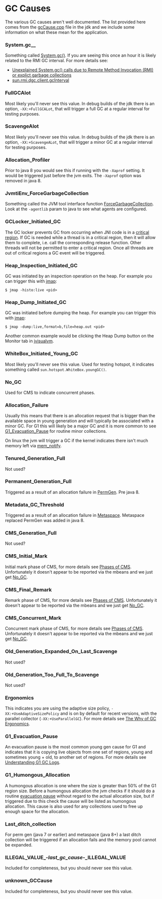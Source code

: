 # GC Causes

The various GC causes aren't well documented. The list provided here comes from the
[gcCause.cpp](http://hg.openjdk.java.net/jdk8u/hs-dev/hotspot/file/tip/src/share/vm/gc_interface/gcCause.cpp)
file in the jdk and we include some information on what these mean for the application.

### System.gc__

Something called [System.gc()](http://docs.oracle.com/javase/7/docs/api/java/lang/System.html#gc()).
If you are seeing this once an hour it is likely related to the RMI GC interval. For more
details see:

* [Unexplained System.gc() calls due to Remote Method Invocation (RMI) or explict garbage collections](http://www-01.ibm.com/support/docview.wss?uid=swg21173431)
* [sun.rmi.dgc.client.gcInterval](http://docs.oracle.com/javase/6/docs/technotes/guides/rmi/sunrmiproperties.html)

### FullGCAlot

Most likely you'll never see this value. In debug builds of the jdk there is an option,
`-XX:+FullGCALot`, that will trigger a full GC at a regular interval for testing purposes.

### ScavengeAlot

Most likely you'll never see this value. In debug builds of the jdk there is an option,
`-XX:+ScavengeALot`, that will trigger a minor GC at a regular interval for testing purposes.

### Allocation_Profiler

Prior to java 8 you would see this if running with the `-Xaprof` setting. It would be triggered
just before the jvm exits. The `-Xaprof` option was removed in java 8.

### JvmtiEnv_ForceGarbageCollection

Something called the JVM tool interface function
[ForceGarbageCollection](http://docs.oracle.com/javase/jp/8/platform/jvmti/jvmti.html#ForceGarbageCollection).
Look at the `-agentlib` param to java to see what agents are configured.

### GCLocker_Initiated_GC

The GC locker prevents GC from occurring when JNI code is in a
[critical region](http://docs.oracle.com/javase/8/docs/technotes/guides/jni/spec/functions.html#GetPrimitiveArrayCritical_ReleasePrimitiveArrayCritical).
If GC is needed while a thread is in a critical region, then it will allow them to complete,
i.e. call the corresponding release function. Other threads will not be permitted to enter a
critical region. Once all threads are out of critical regions a GC event will be triggered. 

### Heap_Inspection_Initiated_GC

GC was initiated by an inspection operation on the heap. For example you can trigger this
with [jmap](http://docs.oracle.com/javase/7/docs/technotes/tools/share/jmap.html):

`$ jmap -histo:live <pid>`

### Heap_Dump_Initiated_GC

GC was initiated before dumping the heap. For example you can trigger this with
[jmap](http://docs.oracle.com/javase/7/docs/technotes/tools/share/jmap.html):

`$ jmap -dump:live,format=b,file=heap.out <pid>`

Another common example would be clicking the Heap Dump button on the Monitor tab in
[jvisualvm](http://docs.oracle.com/javase/7/docs/technotes/tools/share/jvisualvm.html).

### WhiteBox_Initiated_Young_GC

Most likely you'll never see this value. Used for testing hotspot, it indicates something
called `sun.hotspot.WhiteBox.youngGC()`. 

### No_GC

Used for CMS to indicate concurrent phases.

### Allocation_Failure

Usually this means that there is an allocation request that is bigger than the available space
in young generation and will typically be associated with a minor GC. For G1 this will likely
be a major GC and it is more common to see [G1_Evacuation_Pause](#g1_evacuation_pause) for
routine minor collections.

On linux the jvm will trigger a GC if the kernel indicates there isn't much memory left via
[mem_notify](http://lwn.net/Articles/267013/).

### Tenured_Generation_Full

Not used?

### Permanent_Generation_Full

Triggered as a result of an allocation failure in
[PermGen](https://blogs.oracle.com/poonam/entry/about_g1_garbage_collector_permanent). Pre java 8.

### Metadata_GC_Threshold

Triggered as a result of an allocation failure in
[Metaspace](https://blogs.oracle.com/poonam/entry/about_g1_garbage_collector_permanent).
Metaspace replaced PermGen was added in java 8.

### CMS_Generation_Full

Not used?

### CMS_Initial_Mark

Initial mark phase of CMS, for more details see
[Phases of CMS](https://blogs.oracle.com/jonthecollector/entry/hey_joe_phases_of_cms).
Unfortunately it doesn't appear to be reported via the mbeans and we just get [No_GC](#no_gc).

### CMS_Final_Remark

Remark phase of CMS, for more details see
[Phases of CMS](https://blogs.oracle.com/jonthecollector/entry/hey_joe_phases_of_cms).
Unfortunately it doesn't appear to be reported via the mbeans and we just get [No_GC](#no_gc).

### CMS_Concurrent_Mark

Concurrent mark phase of CMS, for more details see
[Phases of CMS](https://blogs.oracle.com/jonthecollector/entry/hey_joe_phases_of_cms).
Unfortunately it doesn't appear to be reported via the mbeans and we just get [No_GC](#no_gc).

### Old_Generation_Expanded_On_Last_Scavenge

Not used?

### Old_Generation_Too_Full_To_Scavenge

Not used?

### Ergonomics

This indicates you are using the adaptive size policy, `-XX:+UseAdaptiveSizePolicy` and is
on by default for recent versions, with the parallel collector (`-XX:+UseParallelGC`). For
more details see [The Why of GC Ergonomics](https://blogs.oracle.com/jonthecollector/entry/the_unspoken_the_why_of).

### G1_Evacuation_Pause

An evacuation pause is the most common young gen cause for G1 and indicates that it is copying
live objects from one set of regions, young and sometimes young + old, to another set of
regions. For more details see [Understanding G1 GC Logs](https://blogs.oracle.com/poonam/entry/understanding_g1_gc_logs).

### G1_Humongous_Allocation

A humongous allocation is one where the size is greater than 50% of the G1 region size. Before
a humongous allocation the jvm checks if it should do a routine
[evacuation pause](#g1_evacuation_pause) without regard to the actual allocation size, but if
triggered due to this check the cause will be listed as humongous allocation. This cause is
also used for any collections used to free up enough space for the allocation. 

### Last_ditch_collection

For perm gen (java 7 or earlier) and metaspace (java 8+) a last ditch collection will be
triggered if an allocation fails and the memory pool cannot be expanded.

### ILLEGAL_VALUE_-_last_gc_cause_-_ILLEGAL_VALUE

Included for completeness, but you should never see this value.

### unknown_GCCause

Included for completeness, but you should never see this value.
